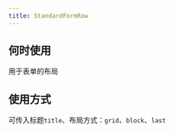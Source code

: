 ```yaml
---
title: StandardFormRow
---
```


## 何时使用
用于表单的布局 

## 使用方式
可传入标题`title`、布局方式：`grid`、`block`、`last`
<code src="./demo/StandardFormRow.tsx" />



